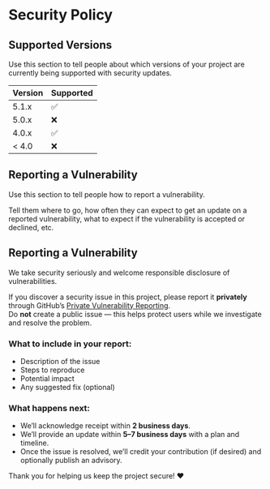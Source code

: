 # Security Policy

## Supported Versions

Use this section to tell people about which versions of your project are
currently being supported with security updates.

| Version | Supported          |
| ------- | ------------------ |
| 5.1.x   | :white_check_mark: |
| 5.0.x   | :x:                |
| 4.0.x   | :white_check_mark: |
| < 4.0   | :x:                |

## Reporting a Vulnerability

Use this section to tell people how to report a vulnerability.

Tell them where to go, how often they can expect to get an update on a
reported vulnerability, what to expect if the vulnerability is accepted or
declined, etc.

## Reporting a Vulnerability

We take security seriously and welcome responsible disclosure of vulnerabilities.

If you discover a security issue in this project, please report it **privately** through GitHub’s [Private Vulnerability Reporting](https://github.com/Sashaa1230/asha-empowers-her/security/advisories/new).  
Do **not** create a public issue — this helps protect users while we investigate and resolve the problem.

### What to include in your report:
- Description of the issue
- Steps to reproduce
- Potential impact
- Any suggested fix (optional)

### What happens next:
- We’ll acknowledge receipt within **2 business days**.
- We’ll provide an update within **5–7 business days** with a plan and timeline.
- Once the issue is resolved, we’ll credit your contribution (if desired) and optionally publish an advisory.

Thank you for helping us keep the project secure! ❤️
